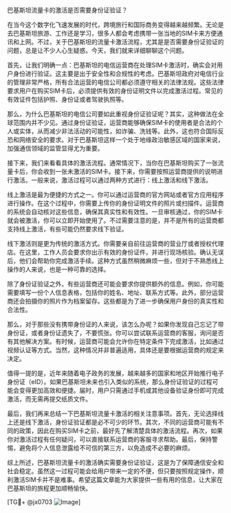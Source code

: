 巴基斯坦流量卡的激活是否需要身份证验证？

在当今这个数字化飞速发展的时代，跨境旅行和国际商务变得越来越频繁。无论是去巴基斯坦旅游、工作还是学习，很多人都会考虑携带一张当地的SIM卡来方便通讯和上网。不过，关于巴基斯坦的流量卡激活流程，尤其是是否需要身份证验证的问题，总是让不少人心生疑惑。今天，我们就来详细聊聊这个问题。

首先，让我们明确一点：巴基斯坦的电信运营商在处理SIM卡激活时，确实会对用户身份进行验证。这主要是出于安全性和合规性的考虑。巴基斯坦政府对电信行业的管理非常严格，所有合法运营的电信公司都必须遵守相关的法律法规。这些法律要求用户在购买SIM卡后，必须提供有效的身份证明文件以完成激活过程。常见的有效证件包括护照、身份证或者驾驶执照等。

那么，为什么巴基斯坦的电信公司要如此重视身份证验证呢？其实，这种做法在全球范围内并不少见。通过身份证验证，运营商能够确保SIM卡的使用者是合法的个人或实体，从而减少非法活动的可能性，如诈骗、洗钱等。此外，这也符合国际反恐和网络安全的要求。对于巴基斯坦这样一个处于地缘政治敏感区域的国家来说，加强通信领域的监管显得尤为重要。

接下来，我们来看看具体的激活流程。通常情况下，当你在巴基斯坦购买了一张流量卡后，你会收到一张未激活的SIM卡。接下来，你需要按照运营商提供的说明进行激活。一般来说，激活过程可以通过两种方式进行：线上激活和线下激活。

线上激活是最为便捷的方式之一。你可以通过运营商的官方网站或者官方应用程序进行操作。在这个过程中，你需要上传你的身份证明文件的照片或扫描件。运营商的系统会自动核对这些信息，确保其真实性和有效性。一旦审核通过，你的SIM卡就会被激活，你可以立即开始使用了。不过需要注意的是，并不是所有的运营商都支持线上激活，有些可能仍然要求线下验证。

线下激活则是更为传统的激活方式。你需要亲自前往运营商的营业厅或者授权代理店。在这里，工作人员会要求你出示有效的身份证件，并进行现场核验。确认无误后，他们会帮助你完成激活手续。这种方式虽然稍微麻烦一些，但对于不熟悉线上操作的人来说，也是一种可靠的选择。

除了身份证验证之外，有些运营商还可能会要求你提供额外的信息。例如，你可能需要填写一份个人信息表格，包括你的姓名、地址、联系方式等。此外，部分运营商还会拍摄你的照片作为档案留存。这些都是为了进一步确保用户身份的真实性和合法性。

那么，对于那些没有携带身份证的人来说，该怎么办呢？如果你发现自己忘记了带身份证，或者身份证遗失了，不要慌张。你可以尝试联系运营商的客服，询问是否有其他解决方案。有时候，运营商可能会允许你在特定条件下完成激活，比如通过视频认证等方式。当然，这种情况并非普遍适用，具体还是要根据运营商的规定来决定。

值得一提的是，近年来随着电子政务的发展，越来越多的国家和地区开始推行电子身份证（eID）。如果巴基斯坦未来也引入类似的系统，那么身份证验证的过程可能会变得更加高效和便捷。届时，用户只需通过手机或其他设备验证身份即可完成激活，而无需再提交纸质文件。

最后，我们再来总结一下巴基斯坦流量卡激活的相关注意事项。首先，无论选择线上还是线下激活，身份证验证都是必不可少的环节。其次，不同的运营商可能有不同的政策，因此在购买SIM卡之前，最好先了解清楚具体的激活流程。再次，如果你对激活过程有任何疑问，可以直接联系运营商的客服寻求帮助。最后，保持警惕，避免将个人信息泄露给不可信的第三方，以免造成不必要的麻烦。

综上所述，巴基斯坦流量卡的激活确实需要身份证验证，这是为了保障通信安全和社会稳定。虽然这一过程可能会给用户带来一定的不便，但只要按照规定操作，顺利激活SIM卡并不是难事。希望这篇文章能为大家提供一些有用的信息，让大家在巴基斯坦的旅程更加顺畅愉快。

[TG💪+ @jx0703 ![Image](https://github.com/user-attachments/assets/dbca1d08-cadb-493c-b0ec-ad6f7a83f270)]